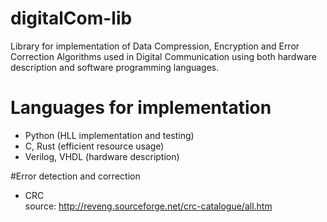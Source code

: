 # digitalCom-lib
Library for implementation of Data Compression, Encryption and Error Correction Algorithms used in Digital Communication using both hardware description and software programming languages.

# Languages for implementation
*  Python (HLL implementation and testing)         
*  C, Rust (efficient resource usage)          
*  Verilog, VHDL (hardware description)       

#Error detection and correction
*  CRC      
source: http://reveng.sourceforge.net/crc-catalogue/all.htm
